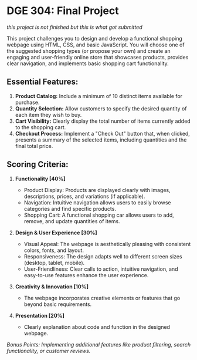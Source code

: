 # DGE 304: Final Project 

*this project is not finished but this is what got submitted*

This project challenges you to design and develop a functional shopping webpage using HTML, CSS, and basic JavaScript. You will choose one of the suggested shopping types (or propose your own) and create an engaging and user-friendly online store that
showcases products, provides clear navigation, and implements basic shopping cart functionality.

Essential Features:
--
1. **Product Catalog:** Include a minimum of 10 distinct items available for purchase.
2. **Quantity Selection:** Allow customers to specify the desired quantity of each item they wish to buy.
3. **Cart Visibility:** Clearly display the total number of items currently added to the shopping cart.
5. **Checkout Process:** Implement a "Check Out" button that, when clicked, presents a summary of the selected items, including quantities and the final total price.

Scoring Criteria:
--
1. **Functionality [40%]**
   * Product Display: Products are displayed clearly with images, descriptions, prices, and variations (if applicable).
   * Navigation: Intuitive navigation allows users to easily browse categories and find specific products.
   * Shopping Cart: A functional shopping car  allows users to add, remove, and update quantities of items.
    
2. **Design & User Experience [30%]**
   * Visual Appeal: The webpage is aesthetically pleasing with consistent colors, fonts, and layout.
   * Responsiveness: The design adapts well to different screen sizes (desktop, tablet, mobile).
   * User-Friendliness: Clear calls to action, intuitive navigation, and easy-to-use features enhance the user experience.

3. **Creativity & Innovation [10%]**
   * The webpage incorporates creative elements or features that go beyond basic requirements.
     
5. **Presentation [20%]**
   * Clearly explanation about code and function in the designed webpage.


*Bonus Points: Implementing additional features like product filtering, search functionality, or customer reviews.*
